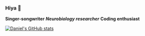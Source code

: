 ### Hiya 👋

**Singer-songwriter**
***Neurobiology researcher***
**Coding enthusiast**

[![Daniel's GitHub stats](https://github-readme-stats.vercel.app/api?username=danleeaj)](https://github.com/danleeaj/github-readme-stats)
